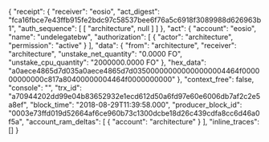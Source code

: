 {
  "receipt": {
    "receiver": "eosio",
    "act_digest": "fca16fbce7e43ffb915fe2bdc97c58537bee6f76a5c6918f3089988d626963b1",
    "auth_sequence": [
      [
        "architecture",
        null
      ]
    ]
  },
  "act": {
    "account": "eosio",
    "name": "undelegatebw",
    "authorization": [
      {
        "actor": "architecture",
        "permission": "active"
      }
    ],
    "data": {
      "from": "architecture",
      "receiver": "architecture",
      "unstake_net_quantity": "0.0000 FO",
      "unstake_cpu_quantity": "2000000.0000 FO"
    },
    "hex_data": "a0aece4865d7d035a0aece4865d7d035000000000000000004464f000000000000c817a80400000004464f0000000000"
  },
  "context_free": false,
  "console": "",
  "trx_id": "a70944202dd99e04b83652932e1ecd612d50a6fd97e60e6006db7af2c2e5a8ef",
  "block_time": "2018-08-29T11:39:58.000",
  "producer_block_id": "0003e73ffd019d52664af6ce960b73c1300dcbe18d26c439cdfa8cc6d46a0f5a",
  "account_ram_deltas": [
    {
      "account": "architecture"
    }
  ],
  "inline_traces": []
}